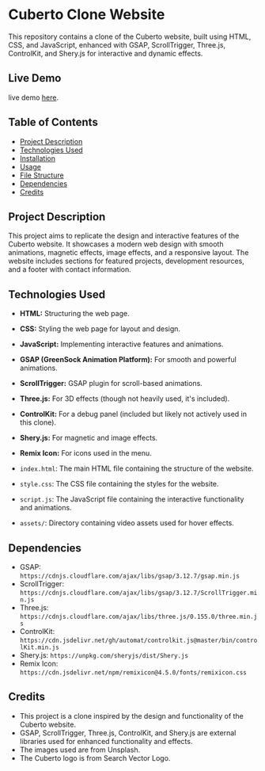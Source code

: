 # Cuberto Clone Website

This repository contains a clone of the Cuberto website, built using HTML, CSS, and JavaScript, enhanced with GSAP, ScrollTrigger, Three.js, ControlKit, and Shery.js for interactive and dynamic effects.

## Live Demo

live demo  [here](https://webwithsufi.github.io/Cuberto/).


## Table of Contents

- [Project Description](#project-description)
- [Technologies Used](#technologies-used)
- [Installation](#installation)
- [Usage](#usage)
- [File Structure](#file-structure)
- [Dependencies](#dependencies)
- [Credits](#credits)

## Project Description

This project aims to replicate the design and interactive features of the Cuberto website. It showcases a modern web design with smooth animations, magnetic effects, image effects, and a responsive layout. The website includes sections for featured projects, development resources, and a footer with contact information.

## Technologies Used

- **HTML:** Structuring the web page.
- **CSS:** Styling the web page for layout and design.
- **JavaScript:** Implementing interactive features and animations.
- **GSAP (GreenSock Animation Platform):** For smooth and powerful animations.
- **ScrollTrigger:** GSAP plugin for scroll-based animations.
- **Three.js:** For 3D effects (though not heavily used, it's included).
- **ControlKit:** For a debug panel (included but likely not actively used in this clone).
- **Shery.js:** For magnetic and image effects.
- **Remix Icon:** For icons used in the menu.


-   `index.html`: The main HTML file containing the structure of the website.
-   `style.css`: The CSS file containing the styles for the website.
-   `script.js`: The JavaScript file containing the interactive functionality and animations.
-   `assets/`: Directory containing video assets used for hover effects.

## Dependencies

-   GSAP: `https://cdnjs.cloudflare.com/ajax/libs/gsap/3.12.7/gsap.min.js`
-   ScrollTrigger: `https://cdnjs.cloudflare.com/ajax/libs/gsap/3.12.7/ScrollTrigger.min.js`
-   Three.js: `https://cdnjs.cloudflare.com/ajax/libs/three.js/0.155.0/three.min.js`
-   ControlKit: `https://cdn.jsdelivr.net/gh/automat/controlkit.js@master/bin/controlKit.min.js`
-   Shery.js: `https://unpkg.com/sheryjs/dist/Shery.js`
-   Remix Icon: `https://cdn.jsdelivr.net/npm/remixicon@4.5.0/fonts/remixicon.css`

## Credits

-   This project is a clone inspired by the design and functionality of the Cuberto website.
-   GSAP, ScrollTrigger, Three.js, ControlKit, and Shery.js are external libraries used for enhanced functionality and effects.
-   The images used are from Unsplash.
-   The Cuberto logo is from Search Vector Logo.
